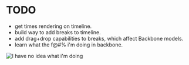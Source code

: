 TODO
====
 + get times rendering on timeline.
 + build way to add breaks to timeline.
 + add drag+drop capabilities to breaks, which affect Backbone models.
 + learn what the f@#% i'm doing in backbone.

![I have no idea what i'm doing](http://www.sureiscute.com/images/50360e401d41c87726000130.jpg)

